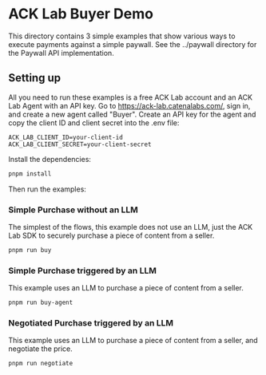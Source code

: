 # ACK Lab Buyer Demo

This directory contains 3 simple examples that show various ways to execute payments against a simple paywall. See the ../paywall directory for the Paywall API implementation.

## Setting up

All you need to run these examples is a free ACK Lab account and an ACK Lab Agent with an API key. Go to https://ack-lab.catenalabs.com/, sign in, and create a new agent called "Buyer". Create an API key for the agent and copy the client ID and client secret into the .env file:

```
ACK_LAB_CLIENT_ID=your-client-id
ACK_LAB_CLIENT_SECRET=your-client-secret
```

Install the dependencies:

```bash
pnpm install
```

Then run the examples:

### Simple Purchase without an LLM

The simplest of the flows, this example does not use an LLM, just the ACK Lab SDK to securely purchase a piece of content from a seller.

```bash
pnpm run buy
```

### Simple Purchase triggered by an LLM

This example uses an LLM to purchase a piece of content from a seller.

```bash
pnpm run buy-agent
```

### Negotiated Purchase triggered by an LLM

This example uses an LLM to purchase a piece of content from a seller, and negotiate the price.

```bash
pnpm run negotiate
```
